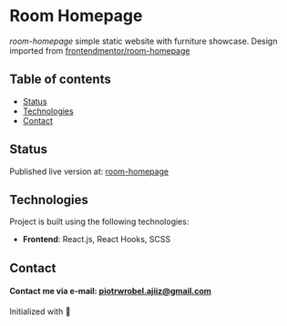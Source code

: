 # Room Homepage
*room-homepage* simple static website with furniture showcase.
Design imported from [frontendmentor/room-homepage](https://www.frontendmentor.io/challenges/room-homepage-BtdBY_ENq)

## Table of contents
* [Status](#status)
* [Technologies](#technologies)
* [Contact](#contact)

## Status
Published live version at: [room-homepage](https://room-home-ajiiz.netlify.app/home)

## Technologies
Project is built using the following technologies:
* <b>Frontend</b>: React.js, React Hooks, SCSS

## Contact
#### Contact me via e-mail: piotrwrobel.ajiiz@gmail.com

Initialized with 🖤
